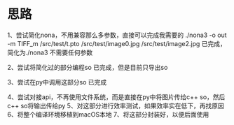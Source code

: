 # 思路
1、尝试简化nona，不用兼容那么多参数，直接可以完成我需要的
./nona3 -o out -m TIFF_m /src/test/t.pto /src/test/image0.jpg /src/test/image2.jpg
已完成，简化为./nona3 不需要任何参数

2、尝试将简化过的部分编程so
已完成，但是目前只导出so

3、尝试在py中调用这部分so
已完成

4、尝试对接api，不再使用文件系统，而是直接在py中将图片传给c++ so，然后c++ so将输出传给py
5、对这部分进行效率测试，如果效率实在低下，再找原因
6、将整个编译环境移植到macOS本地
7、将这部分封装好，以便后面使用